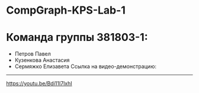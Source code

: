 # CompGraph-KPS-Lab-1
Команда группы 381803-1:
=====================
* Петров Павел
* Кузенкова Анастасия
* Сермяжко Елизавета
Ссылка на видео-демонстрацию:
-----------------------------------
https://youtu.be/Bdi11I7lxhI
